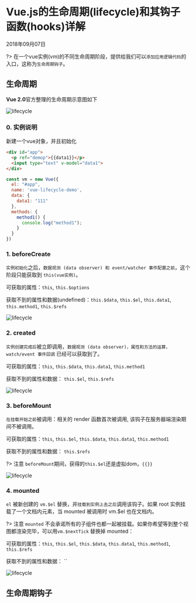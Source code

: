 # Vue.js的生命周期(lifecycle)和其钩子函数(hooks)详解

2018年09月07日

?> 在一个vue实例(vm)的不同生命周期阶段，提供给我们可以`添加应用逻辑代码`的入口，这称为`生命周期钩子`。

## 生命周期

**Vue 2.0**官方整理的生命周期示意图如下

![lifecycle](_media/lifecycle.png)

### 0. 实例说明

新建一个vue对象，并且初始化

```html
<div id="app">
  <p ref="demop">{{data1}}</p>
  <input type="text" v-model="data1">
</div>
```

```javascript
const vm = new Vue({
  el: "#app",
  name: 'vue-lifecycle-demo',
  data: {
    data1: "111"
  },
  methods: {
    method1() {
      console.log("method1");
    }
  }
})
```

### 1. beforeCreate

  `实例初始化`之后，`数据观测 (data observer) 和 event/watcher 事件配置之前`，这个阶段只能获取到 `this(vue实例)`。
  
  可获取的属性：`this`, `this.$options`

  获取不到的属性和数据(undefined)：`this.$data`, `this.$el`, `this.data1`, `this.method1`, `this.$refs`

  ![lifecycle](_media/vue-hooks-beforeCreate.png)

### 2. created

  `实例创建完成后`被立即调用，`数据观测 (data observer)，属性和方法的运算，watch/event 事件回调` 已经可以获取到了。
  
  可获取的属性：`this`, `this.$data`, `this.data1`, `this.method1`

  获取不到的属性和数据： `this.$el`, `this.$refs`

  ![lifecycle](_media/vue-hooks-created.png)

### 3. beforeMount

  `在挂载开始之前`被调用：相关的 render 函数首次被调用, 该钩子在服务器端渲染期间不被调用。

  可获取的属性：`this`, `this.$el`, `this.$data`, `this.data1`, `this.method1`

  获取不到的属性和数据： `this.$refs`

?> 注意 `beforeMount`期间，获得的`this.$el`还是虚拟dom，`{{}}`

  ![lifecycle](_media/vue-hooks-beforeMount.png)

### 4. mounted

  `el` 被新创建的 `vm.$el` 替换，并`挂载到实例上去之后`调用该钩子。如果 root 实例挂载了一个文档内元素，当 mounted 被调用时 vm.$el 也在文档内。

?> 注意 `mounted` 不会承诺所有的子组件也都一起被挂载。如果你希望等到整个视图都渲染完毕，可以用`vm.$nextTick` 替换掉 mounted：

  可获取的属性：`this`, `this.$el`, `this.$data`, `this.data1`, `this.method1`, `this.$refs`

  获取不到的属性和数据： ``

  ![lifecycle](_media/vue-hooks-mounted.png)

## 生命周期钩子